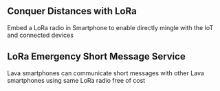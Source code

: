 ## Conquer Distances with LoRa
Embed  a LoRa radio in Smartphone to enable directly mingle with the IoT and connected devices

## LoRa Emergency Short Message Service 
Lava smartphones can communicate short messages with other Lava smartphones using same LoRa radio free of cost
